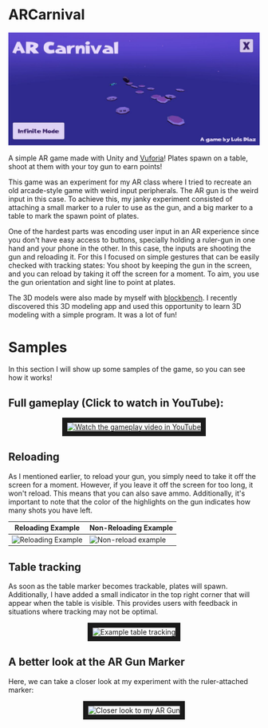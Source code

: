 # ARCarnival

<p align="center">
   <img src="img/arcarnival_banner.jpg" alt="AR Carnival Main Menu" style="center"/>
</p>

A simple AR game made with Unity and [Vuforia](https://developer.vuforia.com/#)! Plates spawn on a table, shoot at them with your toy gun to earn points!

This game was an experiment for my AR class where I tried to recreate an old arcade-style game with weird input peripherals. The AR gun is the weird input in this case. To achieve this, my janky experiment consisted of attaching a small marker to a ruler to use as the gun, and a big marker to a table to mark the spawn point of plates.

One of the hardest parts was encoding user input in an AR experience since you don't have easy access to buttons, specially holding a ruler-gun in one hand and your phone in the other. In this case, the inputs are shooting the gun and reloading it. For this I focused on simple gestures that can be easily checked with tracking states: You shoot by keeping the gun in the screen, and you can reload by taking it off the screen for a moment. To aim, you use the gun orientation and sight line to point at plates.

The 3D models were also made by myself with [blockbench](https://www.blockbench.net). I recently discovered this 3D modeling app and used this opportunity to learn 3D modeling with a simple program. It was a lot of fun! 

# Samples 

In this section I will show up some samples of the game, so you can see how it works!

## Full gameplay (Click to watch in YouTube):
<p align="center">
<a href="https://www.youtube.com/watch?v=gGf-r-gn8gM" target="_blank" align="center">
 <img src="http://i1.ytimg.com/vi/gGf-r-gn8gM/0.jpg" alt="Watch the gameplay video in YouTube" border="10" />
</a>
</p>

## Reloading

As I mentioned earlier, to reload your gun, you simply need to take it off the screen for a moment. However, if you leave it off the screen for too long, it won't reload. This means that you can also save ammo. Additionally, it's important to note that the color of the highlights on the gun indicates how many shots you have left.

| Reloading Example | Non-Reloading Example |
|-------------------|-----------------------|
| ![Reloading Example](https://user-images.githubusercontent.com/41093870/231807635-e27f9982-1d4d-4e04-92a8-2e823b507638.gif) | ![Non-reload example](https://user-images.githubusercontent.com/41093870/231807746-b272cf27-8ba8-4ae8-9eb4-4fd51d520292.gif) |

## Table tracking

As soon as the table marker becomes trackable, plates will spawn. Additionally, I have added a small indicator in the top right corner that will appear when the table is visible. This provides users with feedback in situations where tracking may not be optimal.

<p align="center">
 <img src="https://user-images.githubusercontent.com/41093870/231814340-c3356f20-61f9-4929-886b-5ac4109d1191.gif" alt="Example table tracking" border="10" />
</p>

## A better look at the AR Gun Marker

Here, we can take a closer look at my experiment with the ruler-attached marker:

<p align="center">
 <img src="https://user-images.githubusercontent.com/41093870/231816066-12320aba-8f83-4edb-aa02-662868ff8e3e.gif" alt="Closer look to my AR Gun" border="10" />
</p>

